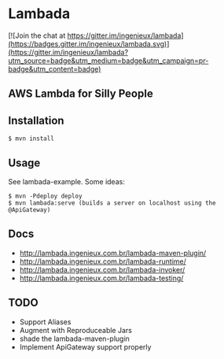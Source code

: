 # Lambada

[![Join the chat at https://gitter.im/ingenieux/lambada](https://badges.gitter.im/ingenieux/lambada.svg)](https://gitter.im/ingenieux/lambada?utm_source=badge&utm_medium=badge&utm_campaign=pr-badge&utm_content=badge)

## AWS Lambda for Silly People

## Installation

```
$ mvn install
```

## Usage

See lambada-example. Some ideas:

```
$ mvn -Pdeploy deploy
$ mvn lambada:serve (builds a server on localhost using the @ApiGateway)
```

## Docs

  * http://lambada.ingenieux.com.br/lambada-maven-plugin/
  * http://lambada.ingenieux.com.br/lambada-runtime/
  * http://lambada.ingenieux.com.br/lambada-invoker/
  * http://lambada.ingenieux.com.br/lambada-testing/

## TODO

  * Support Aliases
  * Augment with Reproduceable Jars
  * shade the lambada-maven-plugin
  * Implement ApiGateway support properly


